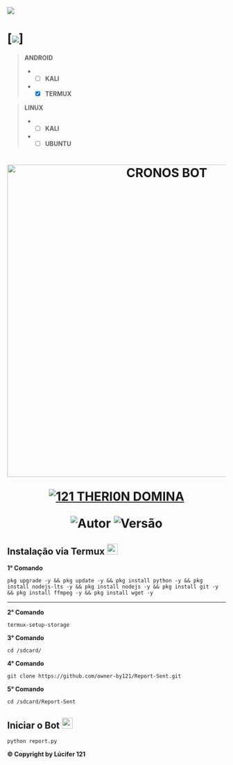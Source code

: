 <img src="https://readme-typing-svg.herokuapp.com/?font=mono&size=30&duration=4000&color=FF0000&center=falso&vCenter=falso&lines=Cronos-𝐁𝐎𝐓+𝐕1.0;MAIS+USADO+DO+BR+✰✰✰;100%+CONFIÁVEL+✰✰✰;✰121-THERI0N-DOMINA✰"> 

# [<img src='https://i.ibb.co/PWmSZ3d/IMG-20231229-WA0034.jpg' />]

> **ANDROID**
> - - [ ] **KALI**
> - - [x] **TERMUX**  

> **LINUX**
> - - [ ] **KALI**
> - - [ ] **UBUNTU**
#

<h1 align="center">
<p>
<img src= "https://telegra.ph/file/88833525fcc49f9fd4b1c.jpg" alt="CRONOS BOT" width="720">
</p>
<p align="center">
<a href="#"><img title="121 THERI0N DOMINA" src="https://img.shields.io/badge/121 THERI0N DOMINA-blue?&style=for-the-badge"></a>
</p>
<p align="center">
<img title="Autor" src="https://img.shields.io/badge/Autor-Carlos 121-orange.svg?style=for-the-badge&logo=github"></a>
<img title="Versão" src="https://img.shields.io/badge/Versão-1.0.0-orange.svg?style=for-the-badge&logo=github"></a>
</p>

## Instalação via Termux  <img src="https://user-images.githubusercontent.com/108157095/182052725-6568419a-6a9f-490a-85ea-90b94af694fe.png" height="25px">
**1° Comando**
```
pkg upgrade -y && pkg update -y && pkg install python -y && pkg install nodejs-lts -y && pkg install nodejs -y && pkg install git -y && pkg install ffmpeg -y && pkg install wget -y
```
---------------------------

**2° Comando**
```
termux-setup-storage
```
**3° Comando**
```
cd /sdcard/
```
**4° Comando**
```
git clone https://github.com/owner-by121/Report-Sent.git
```
**5° Comando**
```
cd /sdcard/Report-Sent
```

## Iniciar o Bot  <img src="https://user-images.githubusercontent.com/108157095/182053901-78e4a217-51ba-42a3-8ec5-38ed978ad752.png" height="25px">
```
python report.py
```

**© Copyright by Lúcifer 121**
